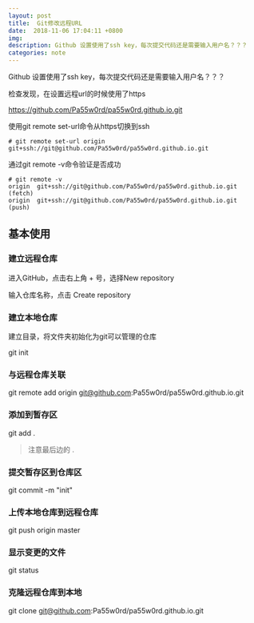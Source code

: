 ```yaml
---
layout: post
title:  Git修改远程URL
date:  2018-11-06 17:04:11 +0800
img:
description: Github 设置使用了ssh key，每次提交代码还是需要输入用户名？？？
categories: note
---
```


Github 设置使用了ssh key，每次提交代码还是需要输入用户名？？？

检查发现，在设置远程url的时候使用了https

https://github.com/Pa55w0rd/pa55w0rd.github.io.git

使用git remote set-url命令从https切换到ssh
```
# git remote set-url origin git+ssh://git@github.com/Pa55w0rd/pa55w0rd.github.io.git
```
通过git remote -v命令验证是否成功
```
# git remote -v
origin  git+ssh://git@github.com/Pa55w0rd/pa55w0rd.github.io.git (fetch)
origin  git+ssh://git@github.com/Pa55w0rd/pa55w0rd.github.io.git (push)
```


## 基本使用

### 建立远程仓库

进入GitHub，点击右上角 + 号，选择New repository

输入仓库名称，点击 Create repository

### 建立本地仓库

建立目录，将文件夹初始化为git可以管理的仓库

git init

### 与远程仓库关联

git remote add origin git@github.com:Pa55w0rd/pa55w0rd.github.io.git

### 添加到暂存区

git add .   
> 注意最后边的 .

### 提交暂存区到仓库区

git commit -m "init"

### 上传本地仓库到远程仓库

git push origin master

### 显示变更的文件

git status

### 克隆远程仓库到本地

git clone git@github.com:Pa55w0rd/pa55w0rd.github.io.git